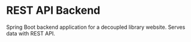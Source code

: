 # REST API Backend

Spring Boot backend application for a decoupled library website. Serves data with REST API.